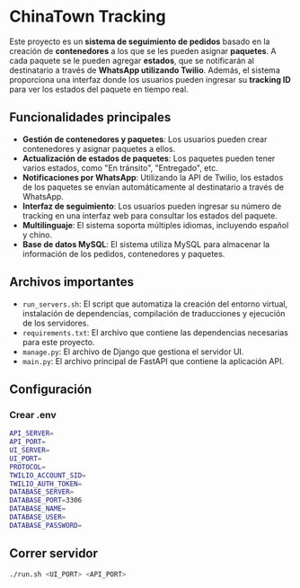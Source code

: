 # ChinaTown Tracking 

Este proyecto es un **sistema de seguimiento de pedidos** basado en la creación de **contenedores** a los que se les pueden asignar **paquetes**. A cada paquete se le pueden agregar **estados**, que se notificarán al destinatario a través de **WhatsApp utilizando Twilio**. Además, el sistema proporciona una interfaz donde los usuarios pueden ingresar su **tracking ID** para ver los estados del paquete en tiempo real.

## Funcionalidades principales

- **Gestión de contenedores y paquetes**: Los usuarios pueden crear contenedores y asignar paquetes a ellos.
- **Actualización de estados de paquetes**: Los paquetes pueden tener varios estados, como "En tránsito", "Entregado", etc.
- **Notificaciones por WhatsApp**: Utilizando la API de Twilio, los estados de los paquetes se envían automáticamente al destinatario a través de WhatsApp.
- **Interfaz de seguimiento**: Los usuarios pueden ingresar su número de tracking en una interfaz web para consultar los estados del paquete.
- **Multilinguaje**: El sistema soporta múltiples idiomas, incluyendo español y chino.
- **Base de datos MySQL**: El sistema utiliza MySQL para almacenar la información de los pedidos, contenedores y paquetes.
 
## Archivos importantes

- `run_servers.sh`: El script que automatiza la creación del entorno virtual, instalación de dependencias, compilación de traducciones y ejecución de los servidores.
- `requirements.txt`: El archivo que contiene las dependencias necesarias para este proyecto.
- `manage.py`: El archivo de Django que gestiona el servidor UI.
- `main.py`: El archivo principal de FastAPI que contiene la aplicación API.

## Configuración

### Crear .env

```bash
API_SERVER=
API_PORT=
UI_SERVER=
UI_PORT=
PROTOCOL=
TWILIO_ACCOUNT_SID=
TWILIO_AUTH_TOKEN=
DATABASE_SERVER=
DATABASE_PORT=3306
DATABASE_NAME=
DATABASE_USER=
DATABASE_PASSWORD=
```

## Correr servidor

```bash
./run.sh <UI_PORT> <API_PORT>
